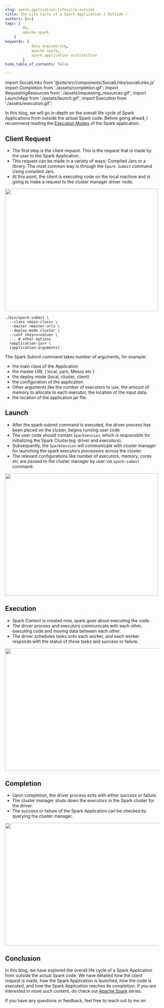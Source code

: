 ```yaml
---
slug: spark-application-lifecycle-outside
title: The Life Cycle of a Spark Application ( Outside )
authors: [me]
tags: [
        de,
        apache-spark
    ]
keywords: [
            data engineering,
            apache spark,
            spark application architecture
        ]
hide_table_of_contents: false

---
```

import SocialLinks from '@site/src/components/SocialLinks/socialLinks.js'
import Completion from './assets/completion.gif';
import RequestingResources from './assets/requesting_resources.gif';
import LaunchApp from './assets/launch.gif';
import Execution from './assets/execution.gif';


In this blog, we will go in-depth on the overall life cycle of Spark Applications from outside the actual Spark code. Before going ahead, I recommend reading the [Execution Modes](/blog/spark-execution-modes) of the Spark application.
<!-- truncate -->

## Client Request

- The first step is the client request. This is the request that is made by the user to the Spark Application. 
- This request can be made in a variety of ways: Compiled Jars or a library. The most common way is through the `Spark Submit` command Using compiled Jars. 
- At this point, the client is executing code on the local machine and is going to make a request to the cluster manager driver node.

<div class="text--center"><img src={RequestingResources} width="500" height="400" /></div>


```
./bin/spark-submit \
  --class <main-class> \
  --master <master-url> \
  --deploy-mode cluster \
  --conf <key>=<value> \
  ... # other options
  <application-jar> \
  [application-arguments]
```

The Spark Submit command takes number of arguments, for example:
- the main class of the Application
- the master URL ( local, yarn, Mesos etc )
- the deploy mode (local, cluster, client)
- the configuration of the application
- Other arguments like the number of executors to use, the amount of memory to allocate to each executor, the location of the input data.
- the location of the application jar file.

## Launch

- After the spark-submit command is executed, the driver process has been placed on the cluster, begins running user code
- The user code should contain `SparkSession`, which is responsible for initializing the Spark Cluster(eg: driver and executors).
- Subsequently, the `SparkSession` will communicate with cluster manager for launching the spark executors processors across the cluster.
- The relevant configurations like number of executors, memory, cores etc are passed to the cluster manager by user via `spark-submit` command.

<div class="text--center"><img src={LaunchApp} width="500" height="400" /></div>


## Execution

- Spark Context is created now, spark goes about executing the code.
- The driver process and executors communicate with each other, executing code and moving data between each other.
- The driver schedules tasks onto each worker, and each worker responds with the status of those tasks and success or failure. 

<div class="text--center"><img src={Execution} width="550" height="400" /></div>

## Completion

- Upon completion, the driver process exits with either success or failure.
- The cluster manager shuts down the executors in the Spark cluster for the driver.
- The success or failure of the Spark Application can be checked by querying the cluster manager.

<div class="text--center"><img src={Completion} width="550" height="400" /></div>

## Conclusion

In this blog, we have explored the overall life cycle of a Spark Application from outside the actual Spark code. We have detailed how the client request is made, how the Spark Application is launched, how the code is executed, and how the Spark Application reaches its completion. If you are interested in more such content, do check out [Apache Spark](/blog/tags/apache-spark) series.

If you have any questions or feedback, feel free to reach out to me on <SocialLinks />